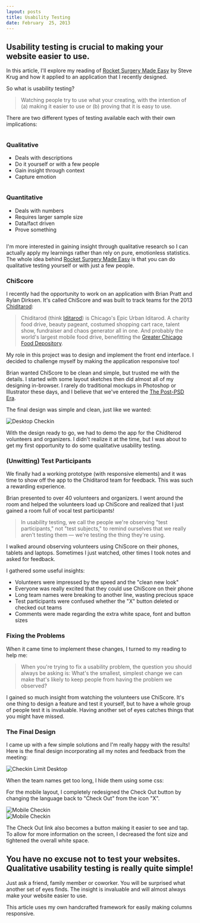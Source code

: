 ```yaml
---
layout: posts
title: Usability Testing
date: February  25, 2013
---
```


<h2>Usability testing is crucial to making your website easier to use.</h2>
<p>
In this article, I'll explore my reading of <a href="http://www.sensible.com/rsme.html" target="_blank">Rocket Surgery Made Easy</a> by
Steve Krug and how it applied to an application that I recently designed.
</p>

<p>
So what is usability testing?
</p>

<blockquote>
<p>Watching people try to use what your creating, with the intention of (a) making it easier to use or (b) proving that it is easy to use.</p>
</blockquote>

<p>
There are two different types of testing available each with their own implications:
</p>

<div class="row cf">
<div class='column half'>
<h3>Qualitative</h3>
<ul>
  <li>Deals with descriptions</li>
  <li>Do it yourself or with a few people</li>
  <li>Gain insight through context</li>
  <li>Capture emotion</li>
</ul>
</div>

<div class='column half'>
<h3>Quantitative</h3>
<ul>
  <li>Deals with numbers</li>
  <li>Requires larger sample size</li>
  <li>Data/fact driven</li>
  <li>Prove something</li>
</ul>
</div>
</div>

<p>
I'm more interested in gaining insight through qualitative research so I can actually apply my learnings rather than rely on pure, emotionless statistics. The whole idea behind <a href="http://www.sensible.com/rsme.html" target="_blank">Rocket Surgery Made Easy</a> is that you can do qualitative testing yourself or with just a few people.
</p>

<h3>ChiScore</h3>

<p>
I recently had the opportunity to work on an application with Brian Pratt and Rylan Dirksen. It's called ChiScore and was built to track teams for the 2013 <a href="http://www.chiditarod.org/" target="_blank">Chiditarod</a>:
</p>

<blockquote>
<p>
Chiditarod (think <a href="http://en.wikipedia.org/wiki/Iditarod_Trail_Sled_Dog_Race" target="_blank">Iditarod</a>) is Chicago's Epic Urban Iditarod. A charity food drive, beauty pageant, costumed shopping cart race, talent show, fundraiser and chaos generator all in one. And probably the world's largest mobile food drive, benefitting the <a href="http://www.chicagosfoodbank.org/site/PageServer" target="_blank">Greater Chicago Food Depository</a>.
</p>
</blockquote>

<p>
My role in this project was to design and implement the front end interface. I decided to challenge myself by making the application responsive too!
</p>

<p>
Brian wanted ChiScore to be clean and simple, but trusted me with the details. I started with some layout sketches then did almost all of my designing in-browser. I rarely do traditional mockups in Photoshop or Illustrator these days, and I believe that we've entered the <a href="http://bradfrostweb.com/blog/post/the-post-psd-era/" target="_blank">The Post-PSD Era</a>.
</p>

<p>
The final design was simple and clean, just like we wanted:
</p>

<img src="/images/checkin3-desktop.jpg" alt="Desktop Checkin" />

<p>
With the design ready to go, we had to demo the app for the Chiditerod volunteers and organizers. I didn't realize it at the time, but I was about to get my first opportunity to do some qualitative usability testing.
</p>

<h3>(Unwitting) Test Participants</h3>
<p>
We finally had a working prototype (with responsive elements) and it was time to show off the app to the Chiditarod team for feedback. This was such a rewarding experience.
</p>

<p>
Brian presented to over 40 volunteers and organizers. I went around the room and helped the volunteers load up ChiScore and realized that I just gained a room full of vocal test participants!
</p>

<blockquote>
<p>
In usability testing, we call the people we're observing "test participants," not "test subjects," to remind ourselves that we really aren't testing them &mdash; we're testing the thing they're using.
</p>
</blockquote>

<p>
I walked around observing volunteers using ChiScore on their phones, tablets and laptops. Sometimes I just watched, other times I took notes and asked for feedback.
</p>

<p>
I gathered some useful insights:
</p>

<ul>
<li>Volunteers were impressed by the speed and the "clean new look"</li>
<li>Everyone was really excited that they could use ChiScore on their phone</li>
<li>Long team names were breaking to another line, wasting precious space</li>
<li>Test participants were confused whether the "X" button deleted or checked out teams</li>
<li>Comments were made regarding the extra white space, font and button sizes</li>
</ul>

<h3>Fixing the Problems</h3>

<p>
When it came time to implement these changes, I turned to my reading to help me:
</p>

<blockquote>
<p>
When you're trying to fix a usability problem, the question you should always be asking is: What's the smallest, simplest change we can make that's likely to keep people from having the problem we observed?
</p>
</blockquote>

<p>
I gained so much insight from watching the volunteers use ChiScore. It's one thing to design a feature and test it yourself, but to have a whole group of
people test it is invaluable. Having another set of eyes catches things that you might have missed.
</p>

<h3>The Final Design</h3>
<p>
I came up with a few simple solutions and I'm really happy with the results! Here is the final design incorporating all my notes and feedback from the meeting:
</p>

<img src="/images/checkin-limit-desktop.jpg" alt="Checkin Limit Desktop">

<p>
When the team names get too long, I hide them using some css:
</p>

<script src="https://gist.github.com/aekaplan/67c25d2358791c079013.js"> </script>

<p>
For the mobile layout, I completely redesigned the Check Out button by changing the language back to "Check Out" from the icon "X".
</p>

<div class="row cf">
  <div class='column half'>
    <img src="/images/checkin2-mobile.jpg" alt="Mobile Checkin" />
  </div>

  <div class="column half">
    <img src="/images/checkin3-mobile.jpg" alt="Mobile Checkin" />
  </div>
</div>

<p>
The Check Out link also becomes a button making it easier to see and tap. To allow for more information on the screen, I decreased the font size and tightened the overall white space.
</p>

<h2>You have no excuse not to test your websites. Qualitative usability testing is really quite simple!</h2>
<p>
Just ask a friend, family member or coworker. You will be surprised what another set of eyes finds. The insight is invaluable and will almost always make your website easier to use.
</p>

<div class="note">
<p>This article uses my own handcrafted framework for easily making columns responsive.</p>
</div>
